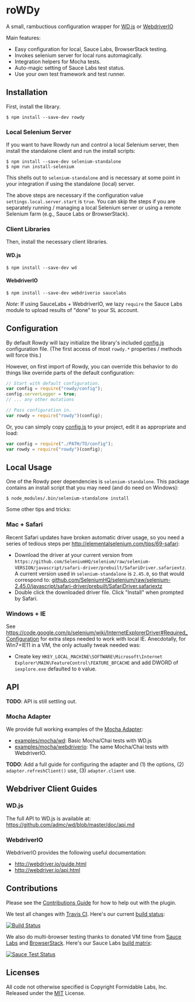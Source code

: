 roWDy
=====

A small, rambuctious configuration wrapper for
[WD.js](https://github.com/admc/wd) or
[WebdriverIO](http://webdriver.io/)

Main features:

* Easy configuration for local, Sauce Labs, BrowserStack testing.
* Invokes selenium server for local runs automagically.
* Integration helpers for Mocha tests.
* Auto-magic setting of Sauce Labs test status.
* Use your own test framework and test runner.


## Installation

First, install the library.

```
$ npm install --save-dev rowdy
```

### Local Selenium Server

If you want to have Rowdy run and control a local Selenium server, then
install the standalone client and run the install scripts:

```
$ npm install --save-dev selenium-standalone
$ npm run install-selenium
```

This shells out to `selenium-standalone` and is necessary at some point in your
integration if using the standalone (local) server.

The above steps are necessary if the configuration value
`settings.local.server.start` is `true`. You can skip the steps if you are
separately running / managing a local Selenium server or using a remote Selenium
farm (e.g., Sauce Labs or BrowserStack).

### Client Libraries

Then, install the necessary client libraries.

#### WD.js

```
$ npm install --save-dev wd
```

#### WebdriverIO

```
$ npm install --save-dev webdriverio saucelabs
```

_Note_: If using SauceLabs + WebdriverIO, we lazy `require` the Sauce Labs
module to upload results of "done" to your SL account.


## Configuration

By default Rowdy will lazy initialize the library's included
[config.js](./config.js) configuration file. (The first access of most
`rowdy.*` properties / methods will force this.)

However, on first import of Rowdy, you can override this behavior to do things
like override parts of the default configuration:

```js
// Start with default configuration.
var config = require("rowdy/config");
config.serverLogger = true;
// ... any other mutations

// Pass configuration in.
var rowdy = require("rowdy")(config);
```

Or, you can simply copy [config.js](./config.js) to your project, edit it
as appropriate and load:

```js
var config = require("./PATH/TO/config");
var rowdy = require("rowdy")(config);
```


## Local Usage

One of the Rowdy peer dependencies is `selenium-standalone`. This package
contains an install script that you may need (and do need on Windows):

```
$ node_modules/.bin/selenium-standalone install
```

Some other tips and tricks:

### Mac + Safari

Recent Safari updates have broken automatic driver usage, so you need a series
of tedious steps per http://elementalselenium.com/tips/69-safari:

* Download the driver at your current version from `https://github.com/SeleniumHQ/selenium/raw/selenium-VERSION/javascript/safari-driver/prebuilt/SafariDriver.safariextz`. A current version used in `selenium-standalone` is `2.45.0`, so
that would correspond to:
[github.com/SeleniumHQ/selenium/raw/selenium-2.45.0/javascript/safari-driver/prebuilt/SafariDriver.safariextz](https://github.com/SeleniumHQ/selenium/raw/selenium-2.45.0/javascript/safari-driver/prebuilt/SafariDriver.safariextz)
* Double click the downloaded driver file. Click "Install" when prompted by
  Safari.

### Windows + IE

See https://code.google.com/p/selenium/wiki/InternetExplorerDriver#Required_Configuration
for extra steps needed to work with local IE. Anecdotally, for Win7+IE11 in a
VM, the only actually tweak needed was:

* Create key
  `HKEY_LOCAL_MACHINE\SOFTWARE\Microsoft\Internet Explorer\MAIN\FeatureControl\FEATURE_BFCACHE`
  and add DWORD of `iexplore.exe` defaulted to `0` value.


## API

**TODO**: API is still settling out.

### Mocha Adapter

We provide full working examples of the [Mocha Adapter](./adapters/mocha.js):

* [examples/mocha/wd](./examples/mocha/wd): Basic Mocha/Chai tests with WD.js
* [examples/mocha/webdriverio](./examples/mocha/webdriverio): The same
  Mocha/Chai tests with WebdriverIO.

**TODO**: Add a full guide for configuring the adapter and (1) the options,
(2) `adapter.refreshClient()` use, (3) `adapter.client` use.


## Webdriver Client Guides

### WD.js

The full API to WD.js is available at:
https://github.com/admc/wd/blob/master/doc/api.md

### WebdriverIO

WebdriverIO provides the following useful documentation:

* http://webdriver.io/guide.html
* http://webdriver.io/api.html


## Contributions

Please see the [Contributions Guide](./CONTRIBUTING.md) for how to help out
with the plugin.

We test all changes with [Travis CI][trav]. Here's our current
[build status][trav_site]:

[![Build Status][trav_img]][trav_site]

We also do multi-browser testing thanks to donated VM time from
[Sauce Labs][sauce] and [BrowserStack][bs].
Here's our Sauce Labs [build matrix][sauce_site]:

[![Sauce Test Status][sauce_img]][sauce_site]


## Licenses
All code not otherwise specified is Copyright Formidable Labs, Inc.
Released under the [MIT](./LICENSE.txt) License.

[trav]: https://travis-ci.org/
[trav_img]: https://travis-ci.org/FormidableLabs/rowdy.svg
[trav_site]: https://travis-ci.org/FormidableLabs/rowdy
[trav_cfg]: ./.travis.yml
[sauce]: https://saucelabs.com
[sauce_img]: https://saucelabs.com/browser-matrix/rowdy.svg
[sauce_site]: https://saucelabs.com/u/rowdy
[bs]: http://www.browserstack.com/
